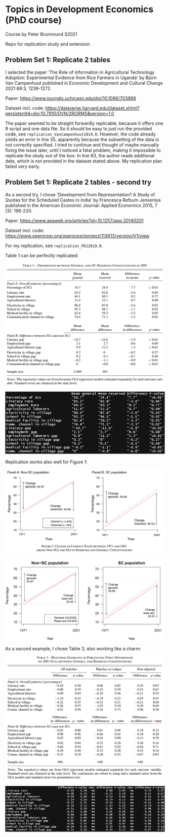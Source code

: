 # Topics in Development Economics (PhD course)

Course by Peter Brummund S2021

Repo for replication study and extension 


## Problem Set 1:  Replicate 2 tables

I selected the paper 'The Role of Information in Agricultural Technology Adoption: Experimental Evidence from Rice Farmers in Uganda' by Bjorn Van Campenhout published in Economic Development and Cultural Change 2021 69:3, 1239-1272.

Paper: https://www.journals.uchicago.edu/doi/10.1086/703868

Dataset incl. code: https://dataverse.harvard.edu/dataset.xhtml?persistentId=doi:10.7910/DVN/2RORMS&version=1.0 

The paper seemed to be straight forwardly replicable, because it offers one R script and one data file. So it should be easy to just run the provided code, see `replication_VanCampenhout2019.R`. However, the code already yields an error in line 35, apparently because the subsetting of the data is not correctly specified. I tried to continue and thought of maybe manually fixing the issue later, until I noticed a fatal problem, making it impossible to replicate the study out of the box: In line 83, the author reads additional data, which is not provided in the dataset stated above. My replication plan failed very early.  

## Problem Set 1:  Replicate 2 tables - second try

As a second try, I chose 'Development from Representation? A Study of Quotas for the Scheduled Castes in India' by Francesca Refsum Jensenius published in the American Economic Journal: Applied Economics 2015, 7 (3): 196-220. 

Paper: https://www.aeaweb.org/articles?id=10.1257/app.20140201

Dataset incl. code: https://www.openicpsr.org/openicpsr/project/113613/version/V1/view

For my replication, see `replication_FRJ2019.R`.

Table 1 can be perfectly replicated:

![](FRJ2015_table1_orig.PNG)

![](FRJ2015_table1_rep.PNG)

Replication works also well for Figure 1:

![](FRJ2015_fig1_orig.PNG)

![](FRJ2015_fig1_rep.PNG)

As a second example, I chose Table 3, also working like a charm:

![](FRJ2015_table3_orig.PNG)

![](FRJ2015_table3_rep.PNG)





